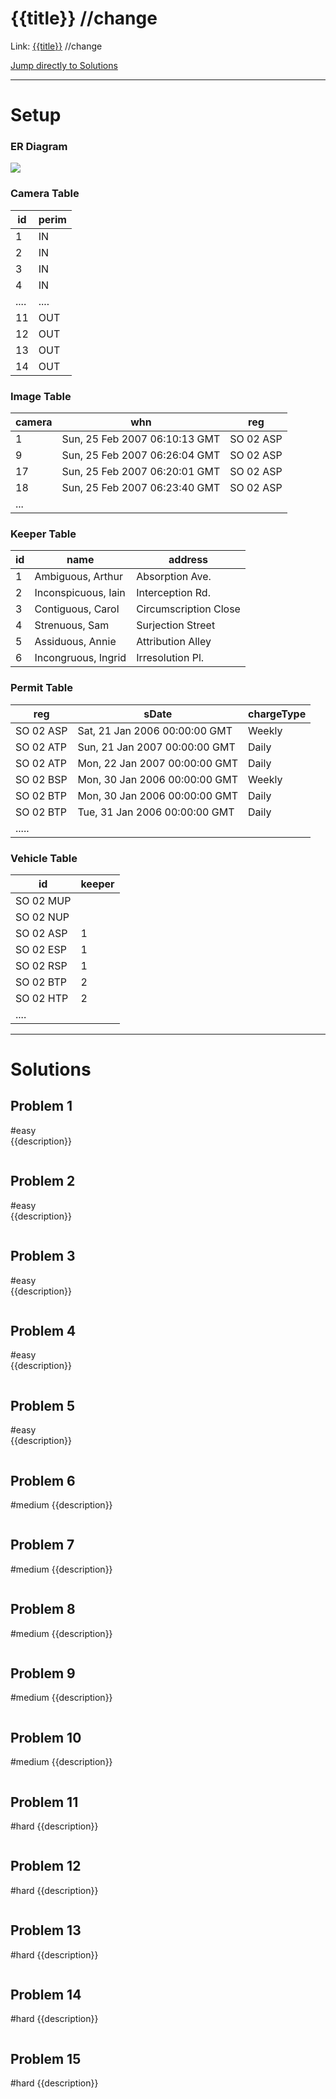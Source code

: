 # {{title}} //change
Link: [{{title}}](https://sqlzoo.net/wiki/{{title}})   //change

[Jump directly to Solutions](./{{title}}.md#Solutions)

---
# Setup
### ER Diagram
![](../_resources/{{title}}.png)
### Camera Table
| id   | perim |
| ---- | ----- |
| 1    | IN    |
| 2    | IN    |
| 3    | IN    |
| 4    | IN    |
| .... | ....  |
| 11   | OUT   |
| 12   | OUT   |
| 13   | OUT   |
| 14   | OUT   |
### Image Table
| camera | whn                           | reg       |
| ------ | ----------------------------- | --------- |
| 1      | Sun, 25 Feb 2007 06:10:13 GMT | SO 02 ASP |
| 9      | Sun, 25 Feb 2007 06:26:04 GMT | SO 02 ASP |
| 17     | Sun, 25 Feb 2007 06:20:01 GMT | SO 02 ASP |
| 18     | Sun, 25 Feb 2007 06:23:40 GMT | SO 02 ASP |
| ...    |                               |           |
### Keeper Table

| id  | name                | address               |
| --- | ------------------- | --------------------- |
| 1   | Ambiguous, Arthur   | Absorption Ave.       |
| 2   | Inconspicuous, Iain | Interception Rd.      |
| 3   | Contiguous, Carol   | Circumscription Close |
| 4   | Strenuous, Sam      | Surjection Street     |
| 5   | Assiduous, Annie    | Attribution Alley     |
| 6   | Incongruous, Ingrid | Irresolution Pl.      |
### Permit Table
| reg       | sDate                         | chargeType |
| --------- | ----------------------------- | ---------- |
| SO 02 ASP | Sat, 21 Jan 2006 00:00:00 GMT | Weekly     |
| SO 02 ATP | Sun, 21 Jan 2007 00:00:00 GMT | Daily      |
| SO 02 ATP | Mon, 22 Jan 2007 00:00:00 GMT | Daily      |
| SO 02 BSP | Mon, 30 Jan 2006 00:00:00 GMT | Weekly     |
| SO 02 BTP | Mon, 30 Jan 2006 00:00:00 GMT | Daily      |
| SO 02 BTP | Tue, 31 Jan 2006 00:00:00 GMT | Daily      |
| .....     |                               |            |
### Vehicle Table
| id        | keeper |
| --------- | ------ |
| SO 02 MUP |        |
| SO 02 NUP |        |
| SO 02 ASP | 1      |
| SO 02 ESP | 1      |
| SO 02 RSP | 1      |
| SO 02 BTP | 2      |
| SO 02 HTP | 2      |
| ....      |        |

---
# Solutions
##  Problem 1
#easy  
 {{description}}
```sql

```
##  Problem 2
#easy  
{{description}}
```sql

```

##  Problem 3
#easy  
{{description}}
```sql

```

##  Problem 4
#easy  
{{description}}
```sql

```


##  Problem 5
#easy  
{{description}}
```sql

```

##  Problem 6
#medium 
{{description}}
```sql

```

##  Problem 7
#medium 
{{description}}
```sql

```

##  Problem 8
#medium 
{{description}}
```sql

```

##  Problem 9
#medium 
{{description}}
```sql

```

##  Problem 10
#medium 
{{description}}
```sql

```

##  Problem 11
#hard 
{{description}}
```sql

```

##  Problem 12
#hard
{{description}}
```sql

```

##  Problem 13
#hard
{{description}}
```sql

```

##  Problem 14
#hard
{{description}}
```sql

```

##  Problem 15
#hard
{{description}}
```sql

```
